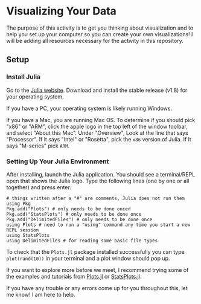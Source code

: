 # Visualizing Your Data
The purpose of this activity is to get you thinking about visualization and to help you set up your computer so you can create your own visualizations!  I will be adding all resources necessary for the activity in this repository.
## Setup
### Install Julia
Go to the [Julia website](https://julialang.org/downloads/). Download and install the stable release (v1.8) for your operating system.  

If you have a PC, your operating system is likely running Windows.  

If you have a Mac, you are running Mac OS.  To determine if you should pick "x86" or "ARM", click the apple logo in the top left of the window toolbar, and select "About this Mac".  Under "Overview", Look at the line that says "Processor".  If it says "Intel" or "Rosetta", pick the `x86` version of Julia.  If it says "M-series" pick `ARM`.  

### Setting Up Your Julia Environment

After installing, launch the Julia application.  You should see a terminal/REPL open that shows the Julia logo.
Type the following lines (one by one or all together) and press enter:
```
# things written after a "#" are comments, Julia does not run them
using Pkg
Pkg.add("Plots") # only needs to be done onced
Pkg.add("StatsPlots") # only needs to be done once
Pkg.add("DelimitedFiles") # only needs to be done once
using Plots # need to run a "using" command any time you start a new REPL session
using StatsPlots
using DelimitedFiles # for reading some basic file types
```

To check that the `Plots.jl` package installed successfully you can type `plot(rand(10))` in your terminal and a plot window should pop up.

If you want to explore more before we meet, I recommend trying some of the examples and tutorials from [Plots.jl](https://docs.juliaplots.org/stable/) or [StatsPlots.jl](https://github.com/JuliaPlots/StatsPlots.jl).  

If you have any trouble or any errors come up for you throughout this, let me know! I am here to help.


